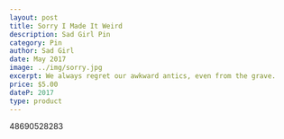 ```yaml
---
layout: post
title: Sorry I Made It Weird
description: Sad Girl Pin
category: Pin
author: Sad Girl
date: May 2017
image: ../img/sorry.jpg
excerpt: We always regret our awkward antics, even from the grave.
price: $5.00
dateP: 2017
type: product
---
```


<div id="postId">48690528283</div>
<div id="postButton"></div>
<script src="/../postShop.js"></script>
